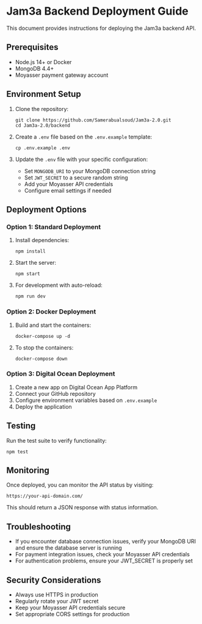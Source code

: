# Jam3a Backend Deployment Guide

This document provides instructions for deploying the Jam3a backend API.

## Prerequisites

- Node.js 14+ or Docker
- MongoDB 4.4+
- Moyasser payment gateway account

## Environment Setup

1. Clone the repository:
   ```
   git clone https://github.com/Samerabualsoud/Jam3a-2.0.git
   cd Jam3a-2.0/backend
   ```

2. Create a `.env` file based on the `.env.example` template:
   ```
   cp .env.example .env
   ```

3. Update the `.env` file with your specific configuration:
   - Set `MONGODB_URI` to your MongoDB connection string
   - Set `JWT_SECRET` to a secure random string
   - Add your Moyasser API credentials
   - Configure email settings if needed

## Deployment Options

### Option 1: Standard Deployment

1. Install dependencies:
   ```
   npm install
   ```

2. Start the server:
   ```
   npm start
   ```

3. For development with auto-reload:
   ```
   npm run dev
   ```

### Option 2: Docker Deployment

1. Build and start the containers:
   ```
   docker-compose up -d
   ```

2. To stop the containers:
   ```
   docker-compose down
   ```

### Option 3: Digital Ocean Deployment

1. Create a new app on Digital Ocean App Platform
2. Connect your GitHub repository
3. Configure environment variables based on `.env.example`
4. Deploy the application

## Testing

Run the test suite to verify functionality:
```
npm test
```

## Monitoring

Once deployed, you can monitor the API status by visiting:
```
https://your-api-domain.com/
```

This should return a JSON response with status information.

## Troubleshooting

- If you encounter database connection issues, verify your MongoDB URI and ensure the database server is running
- For payment integration issues, check your Moyasser API credentials
- For authentication problems, ensure your JWT_SECRET is properly set

## Security Considerations

- Always use HTTPS in production
- Regularly rotate your JWT secret
- Keep your Moyasser API credentials secure
- Set appropriate CORS settings for production
